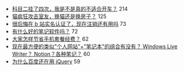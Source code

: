 - [科目二挂了四次，我是不是真的不适合开车？](https://www.v2ex.com/t/737384) 214
- [猫疯狂攻击室友，换猫还是换房子？](https://www.v2ex.com/t/737423) 125
- [很后悔在 b 站实名认证了，现在注销还有用吗](https://www.v2ex.com/t/737422) 73
- [有什么好的笔记软件吗？](https://www.v2ex.com/t/737348) 72
- [大家怎样节省手机套餐经费？](https://www.v2ex.com/t/737388) 62
- [现在最方便的类似"个人网站"+"笔记本"的组合有没有？ Windows Live Writer？ Notion？各种笔记？](https://www.v2ex.com/t/737328) 60
- [为什么百度还在用 jQuery](https://www.v2ex.com/t/737510) 59